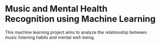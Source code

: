 # Music and Mental Health Recognition using Machine Learning

This machine learning project aims to analyze the relationship between music listening habits and mental well-being.

